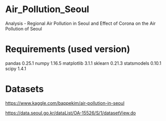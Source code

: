 # Air_Pollution_Seoul
Analysis - Regional Air Pollution in Seoul and Effect of Corona on the Air Pollution of Seoul

# Requirements (used version)
pandas 0.25.1 numpy 1.16.5 matplotlib 3.1.1 sklearn 0.21.3 statsmodels 0.10.1 scipy 1.4.1

# Datasets

https://www.kaggle.com/bappekim/air-pollution-in-seoul

https://data.seoul.go.kr/dataList/OA-15526/S/1/datasetView.do
